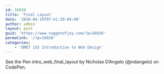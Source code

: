 ```yaml
---
id: 16838
title: 'Final Layout'
date: '2018-04-19T07:41:29-04:00'
author: admin
layout: post
guid: 'https://www.nuggetofjoy.com/?p=16838'
permalink: '/?p=16838'
categories:
    - 'DMET 155 Introduction to Web Design'
---
```


See the Pen intro\_web\_final\_layout by Nicholas D’Angelo (@ndangelo) on CodePen.